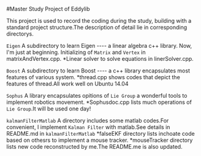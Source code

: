 #Master Study Project of Eddylib

This project is used to record the coding during the study, building with a standard project structure.The description of detail lie in corresponding directorys.<br>

`Eigen`
A subdirectory to learn Eigen ---- a linear algebra c++ library. Now, I'm just at beginning.
Initializing of `Matrix` and `Vertex` in matrixAndVertex.cpp.
*Linear solver to solve equations in linerSolver.cpp.

`Boost`
A subdirectory to learn Boost ---- a c++ library encapsulates most features of various system.
*thread.cpp shows codes that depict the features of thread.All work well on Ubuntu 14.04

`Sophus`
A library encapsulates opitions of `Lie Group` a wonderful tools to implement robotics movement.
*Sophusdoc.cpp lists much operations of `Lie Group`.It will be used one day!

`kalmanFilterMatlab`
A directory includes some matlab codes.For convenient, I implement `Kalman Filter` with matlab.See details in README.md in `kalmanFilterMatlab` 
*falseEKF directory lists inchoate code based on othesrs to implement a mouse tracker.
*mouseTracker directory lists new code reconstructed by me.The README.me is also updated.
